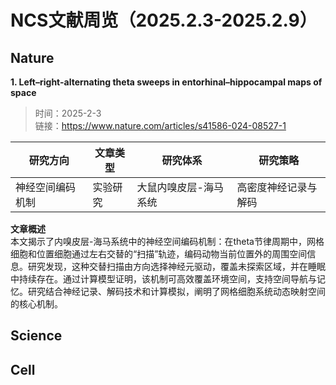 # NCS文献周览（2025.2.3-2025.2.9）
## Nature
**1. Left–right-alternating theta sweeps in entorhinal–hippocampal maps of space**   
> 时间：2025-2-3  
> 链接：https://www.nature.com/articles/s41586-024-08527-1

| **研究方向**       | **文章类型**       | **研究体系**       | **研究策略**       |
|--------------------|--------------------|--------------------|--------------------|
| 神经空间编码机制   | 实验研究           | 大鼠内嗅皮层-海马系统 | 高密度神经记录与解码 |

**文章概述**  
本文揭示了内嗅皮层-海马系统中的神经空间编码机制：在theta节律周期中，网格细胞和位置细胞通过左右交替的“扫描”轨迹，编码动物当前位置外的周围空间信息。研究发现，这种交替扫描由方向选择神经元驱动，覆盖未探索区域，并在睡眠中持续存在。通过计算模型证明，该机制可高效覆盖环境空间，支持空间导航与记忆。研究结合神经记录、解码技术和计算模拟，阐明了网格细胞系统动态映射空间的核心机制。

## Science


## Cell